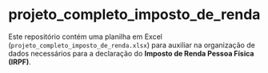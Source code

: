 # projeto_completo_imposto_de_renda
Este repositório contém uma planilha em Excel (`projeto_completo_imposto_de_renda.xlsx`) para auxiliar na organização de dados necessários para a declaração do **Imposto de Renda Pessoa Física (IRPF)**.  
